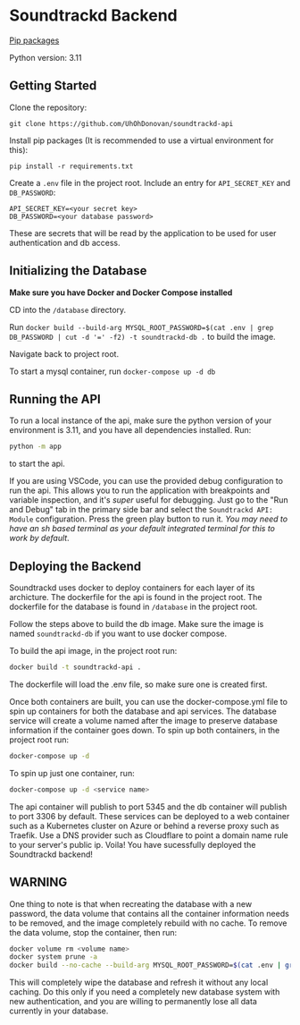 # Soundtrackd Backend

[Pip packages](requirements.txt)

Python version: 3.11

## Getting Started

Clone the repository:

```git clone https://github.com/UhOhDonovan/soundtrackd-api```

Install pip packages (It is recommended to use a virtual environment for this):

```pip install -r requirements.txt```

Create a `.env` file in the project root. Include an entry for `API_SECRET_KEY` and `DB_PASSWORD`:

```.env
API_SECRET_KEY=<your secret key>
DB_PASSWORD=<your database password>
```

These are secrets that will be read by the application to be used for user authentication and db access.

## Initializing the Database

**Make sure you have Docker and Docker Compose installed**

CD into the `/database` directory.

Run `docker build --build-arg MYSQL_ROOT_PASSWORD=$(cat .env | grep DB_PASSWORD | cut -d '=' -f2) -t soundtrackd-db .` to build the image.

Navigate back to project root.

To start a mysql container, run `docker-compose up -d db`

## Running the API

To run a local instance of the api, make sure the python version of your environment is 3.11, and you have all dependencies installed. Run:

```sh
python -m app
```

to start the api.

If you are using VSCode, you can use the provided debug configuration to run the api. This allows you to run the application with breakpoints and variable inspection, and it's *super* useful for debugging. Just go to the "Run and Debug" tab in the primary side bar and select the `Soundtrackd API: Module` configuration. Press the green play button to run it. *You may need to have an sh based terminal as your default integrated terminal for this to work by default*.

## Deploying the Backend

Soundtrackd uses docker to deploy containers for each layer of its archicture. The dockerfile for the api is found in the project root. The dockerfile for the database is found in `/database` in the project root.

Follow the steps above to build the db image. Make sure the image is named `soundtrackd-db` if you want to use docker compose.

To build the api image, in the project root run:

```sh
docker build -t soundtrackd-api .
```

The dockerfile will load the .env file, so make sure one is created first.

Once both containers are built, you can use the docker-compose.yml file to spin up containers for both the database and api services. The database service will create a volume named after the image to preserve database information if the container goes down. To spin up both containers, in the project root run:

```sh
docker-compose up -d
```

To spin up just one container, run:

```sh
docker-compose up -d <service name>
```

The api container will publish to port 5345 and the db container will publish to port 3306 by default. These services can be deployed to a web container such as a Kubernetes cluster on Azure or behind a reverse proxy such as Traefik. Use a DNS provider such as Cloudflare to point a domain name rule to your server's public ip. Voila! You have sucessfully deployed the Soundtrackd backend!

## WARNING

One thing to note is that when recreating the database with a new password, the data volume that contains all the container information needs to be removed, and the image completely rebuild with no cache. To remove the data volume, stop the container, then run:

```sh
docker volume rm <volume name>
docker system prune -a
docker build --no-cache --build-arg MYSQL_ROOT_PASSWORD=$(cat .env | grep DB_PASSWORD | cut -d '=' -f2) -t soundtrackd-db ./database
```

This will completely wipe the database and refresh it without any local caching. Do this only if you need a completely new database system with new authentication, and you are willing to permanently lose all data currently in your database.
